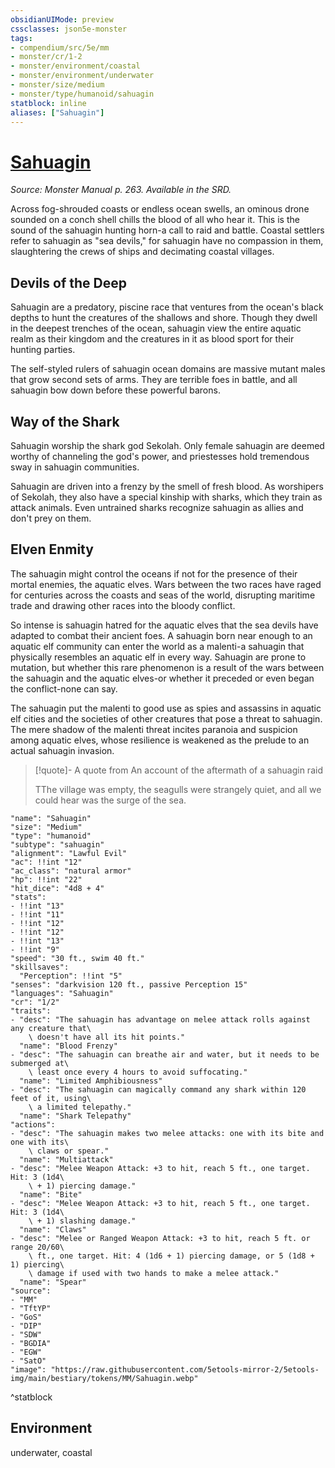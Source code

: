 ```yaml
---
obsidianUIMode: preview
cssclasses: json5e-monster
tags:
- compendium/src/5e/mm
- monster/cr/1-2
- monster/environment/coastal
- monster/environment/underwater
- monster/size/medium
- monster/type/humanoid/sahuagin
statblock: inline
aliases: ["Sahuagin"]
---
```

# [Sahuagin](3-Mechanics\CLI\bestiary\humanoid/sahuagin.md)
*Source: Monster Manual p. 263. Available in the SRD.*  

Across fog-shrouded coasts or endless ocean swells, an ominous drone sounded on a conch shell chills the blood of all who hear it. This is the sound of the sahuagin hunting horn-a call to raid and battle. Coastal settlers refer to sahuagin as "sea devils," for sahuagin have no compassion in them, slaughtering the crews of ships and decimating coastal villages.

## Devils of the Deep

Sahuagin are a predatory, piscine race that ventures from the ocean's black depths to hunt the creatures of the shallows and shore. Though they dwell in the deepest trenches of the ocean, sahuagin view the entire aquatic realm as their kingdom and the creatures in it as blood sport for their hunting parties.

The self-styled rulers of sahuagin ocean domains are massive mutant males that grow second sets of arms. They are terrible foes in battle, and all sahuagin bow down before these powerful barons.

## Way of the Shark

Sahuagin worship the shark god Sekolah. Only female sahuagin are deemed worthy of channeling the god's power, and priestesses hold tremendous sway in sahuagin communities.

Sahuagin are driven into a frenzy by the smell of fresh blood. As worshipers of Sekolah, they also have a special kinship with sharks, which they train as attack animals. Even untrained sharks recognize sahuagin as allies and don't prey on them.

## Elven Enmity

The sahuagin might control the oceans if not for the presence of their mortal enemies, the aquatic elves. Wars between the two races have raged for centuries across the coasts and seas of the world, disrupting maritime trade and drawing other races into the bloody conflict.

So intense is sahuagin hatred for the aquatic elves that the sea devils have adapted to combat their ancient foes. A sahuagin born near enough to an aquatic elf community can enter the world as a malenti-a sahuagin that physically resembles an aquatic elf in every way. Sahuagin are prone to mutation, but whether this rare phenomenon is a result of the wars between the sahuagin and the aquatic elves-or whether it preceded or even began the conflict-none can say.

The sahuagin put the malenti to good use as spies and assassins in aquatic elf cities and the societies of other creatures that pose a threat to sahuagin. The mere shadow of the malenti threat incites paranoia and suspicion among aquatic elves, whose resilience is weakened as the prelude to an actual sahuagin invasion.

> [!quote]- A quote from An account of the aftermath of a sahuagin raid  
> 
> TThe village was empty, the seagulls were strangely quiet, and all we could hear was the surge of the sea.


```statblock
"name": "Sahuagin"
"size": "Medium"
"type": "humanoid"
"subtype": "sahuagin"
"alignment": "Lawful Evil"
"ac": !!int "12"
"ac_class": "natural armor"
"hp": !!int "22"
"hit_dice": "4d8 + 4"
"stats":
- !!int "13"
- !!int "11"
- !!int "12"
- !!int "12"
- !!int "13"
- !!int "9"
"speed": "30 ft., swim 40 ft."
"skillsaves":
  "Perception": !!int "5"
"senses": "darkvision 120 ft., passive Perception 15"
"languages": "Sahuagin"
"cr": "1/2"
"traits":
- "desc": "The sahuagin has advantage on melee attack rolls against any creature that\
    \ doesn't have all its hit points."
  "name": "Blood Frenzy"
- "desc": "The sahuagin can breathe air and water, but it needs to be submerged at\
    \ least once every 4 hours to avoid suffocating."
  "name": "Limited Amphibiousness"
- "desc": "The sahuagin can magically command any shark within 120 feet of it, using\
    \ a limited telepathy."
  "name": "Shark Telepathy"
"actions":
- "desc": "The sahuagin makes two melee attacks: one with its bite and one with its\
    \ claws or spear."
  "name": "Multiattack"
- "desc": "Melee Weapon Attack: +3 to hit, reach 5 ft., one target. Hit: 3 (1d4\
    \ + 1) piercing damage."
  "name": "Bite"
- "desc": "Melee Weapon Attack: +3 to hit, reach 5 ft., one target. Hit: 3 (1d4\
    \ + 1) slashing damage."
  "name": "Claws"
- "desc": "Melee or Ranged Weapon Attack: +3 to hit, reach 5 ft. or range 20/60\
    \ ft., one target. Hit: 4 (1d6 + 1) piercing damage, or 5 (1d8 + 1) piercing\
    \ damage if used with two hands to make a melee attack."
  "name": "Spear"
"source":
- "MM"
- "TftYP"
- "GoS"
- "DIP"
- "SDW"
- "BGDIA"
- "EGW"
- "SatO"
"image": "https://raw.githubusercontent.com/5etools-mirror-2/5etools-img/main/bestiary/tokens/MM/Sahuagin.webp"
```
^statblock

## Environment

underwater, coastal